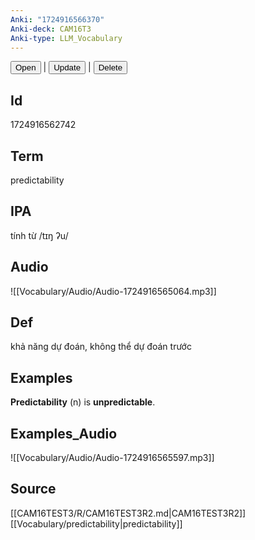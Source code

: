 ```yaml
---
Anki: "1724916566370"
Anki-deck: CAM16T3
Anki-type: LLM_Vocabulary
---
```

<button class="anki-btn-open">Open</button> | <button class="anki-btn-update">Update</button> | <button class="anki-btn-delete">Delete</button>

## Id
1724916562742
## Term
predictability
## IPA
tính từ /tɪŋ ʔu/
## Audio
 ![[Vocabulary/Audio/Audio-1724916565064.mp3]]
## Def
 khả năng dự đoán, không thể dự đoán trước

## Examples
**Predictability** (n) is **unpredictable**. 

## Examples_Audio
![[Vocabulary/Audio/Audio-1724916565597.mp3]]
## Source
 [[CAM16TEST3/R/CAM16TEST3R2.md|CAM16TEST3R2]] [[Vocabulary/predictability|predictability]]